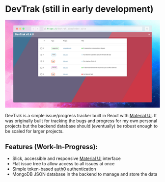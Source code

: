 # DevTrak (still in early development)

![](screenshot.png)

DevTrak is a simple issue/progress tracker built in React with
[Material UI](https://mui.com/).
It was originally built for tracking the bugs and progress for my own personal
projects but the backend database should (eventually) be robust enough to be
scaled for larger projects.

## Features (Work-In-Progress):
* Slick, accessible and responsive [Material UI](https://mui.com/) interface
* Flat issue tree to allow access to all issues at once
* Simple token-based [auth0](https://auth0.com/) authentication
* MongoDB JSON database in the backend to manage and store the data